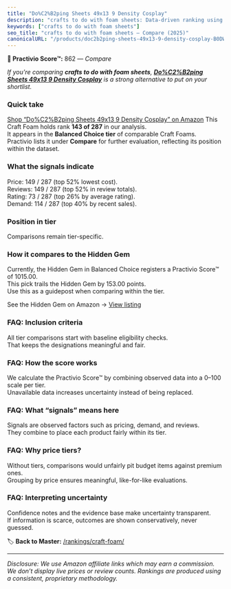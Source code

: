 ```yaml
---
title: "Do%C2%B2ping Sheets 49x13 9 Density Cosplay"
description: "crafts to do with foam sheets: Data-driven ranking using the Practivio Score™. Positioned by quality, value, demand, findability, momentum."
keywords: ["crafts to do with foam sheets"]
seo_title: "crafts to do with foam sheets — Compare (2025)"
canonicalURL: "/products/doc2b2ping-sheets-49x13-9-density-cosplay-B0DWX37N2J/"
---
```


**🛒 Practivio Score™:** 862 — _Compare_


*If you're comparing **crafts to do with foam sheets**, **[Do%C2%B2ping Sheets 49x13 9 Density Cosplay](https://www.amazon.com/dp/B0DWX37N2J?tag=practivio-20)** is a strong alternative to put on your shortlist.*
### Quick take
[Shop “Do%C2%B2ping Sheets 49x13 9 Density Cosplay” on Amazon](https://www.amazon.com/dp/B0DWX37N2J?tag=practivio-20)
This Craft Foam holds rank **143 of 287** in our analysis.  
It appears in the **Balanced Choice tier** of comparable Craft Foams.  
Practivio lists it under **Compare** for further evaluation, reflecting its position within the dataset.

### What the signals indicate
Price: 149 / 287 (top 52% lowest cost).  
Reviews: 149 / 287 (top 52% in review totals).  
Rating: 73 / 287 (top 26% by average rating).  
Demand: 114 / 287 (top 40% by recent sales).

### Position in tier
Comparisons remain tier-specific.

### How it compares to the Hidden Gem
Currently, the Hidden Gem in Balanced Choice registers a Practivio Score™ of 1015.00.  
This pick trails the Hidden Gem by 153.00 points.  
Use this as a guidepost when comparing within the tier.  

See the Hidden Gem on Amazon → [View listing](https://www.amazon.com/dp/B0927HTJ6B?tag=practivio-20)

### FAQ: Inclusion criteria
All tier comparisons start with baseline eligibility checks.  
That keeps the designations meaningful and fair.

### FAQ: How the score works
We calculate the Practivio Score™ by combining observed data into a 0–100 scale per tier.  
Unavailable data increases uncertainty instead of being replaced.

### FAQ: What “signals” means here
Signals are observed factors such as pricing, demand, and reviews.  
They combine to place each product fairly within its tier.

### FAQ: Why price tiers?
Without tiers, comparisons would unfairly pit budget items against premium ones.  
Grouping by price ensures meaningful, like-for-like evaluations.

### FAQ: Interpreting uncertainty
Confidence notes and the evidence base make uncertainty transparent.  
If information is scarce, outcomes are shown conservatively, never guessed.

<!-- Missing template for Compare/CompareWithinPriceClass -->


🏷️ **Back to Master:** [/rankings/craft-foam/](/rankings/craft-foam/)

---
_Disclosure: We use Amazon affiliate links which may earn a commission. We don’t display live prices or review counts. Rankings are produced using a consistent, proprietary methodology._
